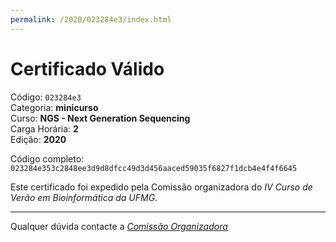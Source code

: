 ```yaml
---
permalink: /2020/023284e3/index.html
---
```


# Certificado Válido

Código: `023284e3`<br>
Categoria: **minicurso**<br>
Curso: **NGS - Next Generation Sequencing**<br>
Carga Horária: **2**<br>
Edição: **2020**<br>


Código completo: `023284e353c2848ee3d9d8dfcc49d3d456aaced59035f6827f1dcb4e4f4f6645`


Este certificado foi expedido pela Comissão organizadora do *IV Curso de Verão em Bioinformática da UFMG*.

----

Qualquer dúvida contacte a [_Comissão Organizadora_](<mailto:cursobioinfoufmg@gmail.com$subject=[Certificados]>)

